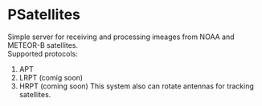 # PSatellites
Simple server for receiving and processing imeages from NOAA and METEOR-B satellites.<br>
Supported protocols:
1. APT
2. LRPT (comig soon)
3. HRPT (coming soon)
This system also can rotate antennas for tracking satellites.
